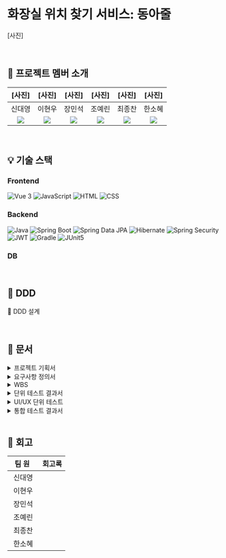 # 화장실 위치 찾기 서비스: 동아줄

[사진]


<br>

## 👋 프로젝트 멤버 소개

| [사진] | [사진] | [사진] | [사진] | [사진] | [사진] | 
| :----------------------------------------------------------: | :----------------------------------------------------------: | :----------------------------------------------------------: | :----------------------------------------------------------: | :----------------------------------------------------------: | :----------------------------------------------------------: |
|                            신대영                            |                            이현우                            |                            장민석                            |                            조예린                            |                            최종찬                            |                            한소혜                            |
| [<img src="https://img.shields.io/badge/Github-Link-181717?logo=Github">](github-URL) | [<img src="https://img.shields.io/badge/Github-Link-181717?logo=Github">](github-URL) | [<img src="https://img.shields.io/badge/Github-Link-181717?logo=Github">](github-URL) | [<img src="https://img.shields.io/badge/Github-Link-181717?logo=Github">](github-URL) | [<img src="https://img.shields.io/badge/Github-Link-181717?logo=Github">](github-URL) | [<img src="https://img.shields.io/badge/Github-Link-181717?logo=Github">](github-URL) |





<br>

## 💡 기술 스택

### Frontend

![Vue 3](https://img.shields.io/badge/Vue_3-4FC08D.svg?&logo=vue.js&logoColor=white)
![JavaScript](https://img.shields.io/badge/JavaScript-F7DF1E.svg?&logo=javascript&logoColor=black)
![HTML](https://img.shields.io/badge/HTML-E34F26?logo=html5&logoColor=white)
![CSS](https://img.shields.io/badge/CSS-1572B6?logo=css3&logoColor=white)

### Backend

![Java](https://img.shields.io/badge/Java-17-007396.svg?&logo=java&color=red)
![Spring Boot](https://img.shields.io/badge/Spring_Boot-3-6DB33F.svg?&logo=spring-boot&color=lightgreen)
![Spring Data JPA](https://img.shields.io/badge/Spring_Data_JPA-6DB33F.svg?&logo=spring-data-JPA)
![Hibernate](https://img.shields.io/badge/Hibernate-59666C.svg?&logo=hibernate)
![Spring Security](https://img.shields.io/badge/Spring_Security-6DB33F.svg?&logo=spring-security&logoColor=white)
![JWT](https://img.shields.io/badge/JWT-000000.svg?&logo=json-web-token&logoColor=white)
![Gradle](https://img.shields.io/badge/Gradle-8.7-02303A.svg?&logo=gradle)
![JUnit5](https://img.shields.io/badge/JUnit5-25A162.svg?&logo=junit5&logoColor=white&color=green)

### DB


<br>

## 🎨 DDD
🔗 DDD 설계

<br>



## 📃 문서
<details>
  <summary>프로젝트 기획서</summary>
</details>

<details>
  <summary>요구사항 정의서</summary>
</details>

<details>
  <summary>WBS</summary>
</details>


<details>
  <summary>단위 테스트 결과서</summary>
</details>

<details>
  <summary>UI/UX 단위 테스트</summary>
</details>


<details>
  <summary>통합 테스트 결과서</summary>
</details>






<br>

## 🤔 회고

| &nbsp;&nbsp;팀&nbsp;원&nbsp;&nbsp;&nbsp; | 회고록 |
| :--------------------------------------: | ------ |
|                  신대영                  |  |
|                  이현우                  |  |
|                  장민석                  |  |
|                  조예린                  |  |
|                  최종찬                  |  |
|                  한소혜                  |  |


